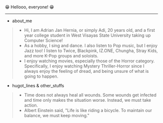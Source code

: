 :grin: Hellooo, everyone! :grin:
***
- about_me

> - Hi, I am Adrian Jan Hernia, or simply Adi, 20 years old, and a first year college student in West Visayas State University taking up Computer Science!
> - As a hobby, I sing and dance. I also listen to Pop music, but I enjoy Jazz too! I listen to Twice, Blackpink, IZ.ONE, Chungha, Stray Kids, and more K-Pop groups and soloists.
> - I enjoy watching movies, especially those of the Horror category. Specifically, I enjoy watching Mystery Thriller-Horror since I always enjoy the feeling of dread, and being unsure of what is going to happen.

- hugot_lines & other_stuffs
> - Time does not always heal all wounds. Some wounds get infected and time only makes the situation worse. Instead, we must take action.
> - Albert Einstein said, "Life is like riding a bicycle. To maintain our balance, we must keep moving."
